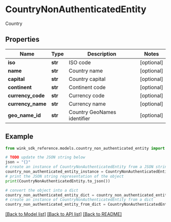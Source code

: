 # CountryNonAuthenticatedEntity

Country

## Properties

Name | Type | Description | Notes
------------ | ------------- | ------------- | -------------
**iso** | **str** | ISO code | [optional] 
**name** | **str** | Country name | [optional] 
**capital** | **str** | Country capital | [optional] 
**continent** | **str** | Continent code | [optional] 
**currency_code** | **str** | Currency code | [optional] 
**currency_name** | **str** | Currency name | [optional] 
**geo_name_id** | **str** | Country GeoNames identifier | [optional] 

## Example

```python
from wink_sdk_reference.models.country_non_authenticated_entity import CountryNonAuthenticatedEntity

# TODO update the JSON string below
json = "{}"
# create an instance of CountryNonAuthenticatedEntity from a JSON string
country_non_authenticated_entity_instance = CountryNonAuthenticatedEntity.from_json(json)
# print the JSON string representation of the object
print(CountryNonAuthenticatedEntity.to_json())

# convert the object into a dict
country_non_authenticated_entity_dict = country_non_authenticated_entity_instance.to_dict()
# create an instance of CountryNonAuthenticatedEntity from a dict
country_non_authenticated_entity_from_dict = CountryNonAuthenticatedEntity.from_dict(country_non_authenticated_entity_dict)
```
[[Back to Model list]](../README.md#documentation-for-models) [[Back to API list]](../README.md#documentation-for-api-endpoints) [[Back to README]](../README.md)



